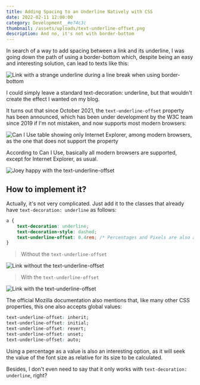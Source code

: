 ```yaml
---
title: Adding Spacing to an Underline Natively with CSS
date: 2022-02-11 12:00:00
category: Development__#e74c3c
thumbnail: /assets/uploads/text-underline-offset.png
description: And no, it's not with border-bottom
---
```

In search of a way to add spacing between a link and its underline, I was going down the path of using a border-bottom which, despite being an easy and interesting solution, can lead to texts like this:

![Link with a strange underline during a line break when using border-bottom](/assets/uploads/screen-shot-2022-02-04-at-01.43.png "Link with a strange underline during a line break when using border-bottom")

I could simply leave a standard text-decoration: underline, but that wouldn't create the effect I wanted on my blog.

It turns out that since October 2021, the `text-underline-offset` property has been announced, which has been under development by the W3C team since 2019 if I'm not mistaken, and now supports most modern browsers:

![Can I Use table showing only Internet Explorer, among modern browsers, as the one that does not support the property](/assets/uploads/screen-shot-2022-02-04-at-01.47.09.png "Can I Use table showing only Internet Explorer, among modern browsers, as the one that does not support the property")

According to Can I Use, basically all modern browsers are supported, except for Internet Explorer, as usual.

![Joey happy with the text-underline-offset](/assets/uploads/joeynice.gif "Joey happy with the text-underline-offset")

## How to implement it?

Actually, it's not very complicated. Just add it to the classes that already have `text-decoration: underline` as follows:

```css
a {
	text-decoration: underline;
	text-decoration-style: dashed;
    text-underline-offset: 0.4rem; /* Percentages and Pixels are also accepted */
}
```

> Without the `text-underline-offset`

![Link without the text-underline-offset](/assets/uploads/screen-shot-2022-02-04-at-01.52.33.png "Link without the text-underline-offset")

> With the `text-underline-offset`

![Link with the text-underline-offset](/assets/uploads/screen-shot-2022-02-04-at-01.53.46.png "Link with the text-underline-offset")

<!-- ADS -->

The official Mozilla documentation also mentions that, like many other CSS properties, this one also accepts global values:

```css
text-underline-offset: inherit;
text-underline-offset: initial;
text-underline-offset: revert;
text-underline-offset: unset;
text-underline-offset: auto;
```

Using a percentage as a value is also an interesting option, as it will seek the value of the font size as relative for its size to be calculated.

Besides, I don't even need to say that it only works with `text-decoration: underline`, right?

